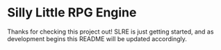 # Silly Little RPG Engine
Thanks for checking this project out!  SLRE is just getting started, and as development begins this README will be updated accordingly.
